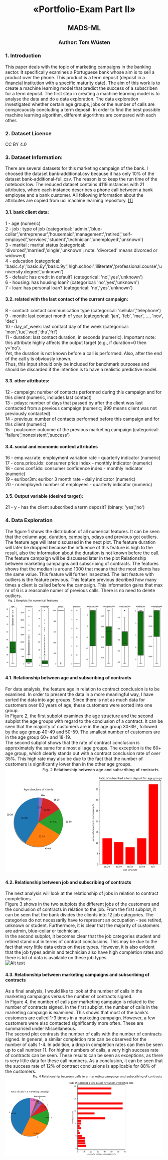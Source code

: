 <h1><center>«Portfolio-Exam Part II» </center></h1>
<h2><center>MADS-ML </center></h2>
<h3><center>Author: Tom Wüsten </center></h3>



### 1. Introduction
This paper deals with the topic of marketing campaigns in the banking sector. It specifically examines a Portuguese bank whose aim is to sell a product over the phone. This product is a term deposit (deposit in a financial institution with a specific maturity date). The aim of this work is to create a machine learning model that predict the success of a subscriben for a term deposit. The first step in creating a machine learning model is to analyse the data and do a data exploration. The data exploration investigated whether certain age groups, jobs or the number of calls are conspicuously concluding a term deposit. In order to find the best possible machine learning algorithm, different algorithms are compared with each other.

### 2. Dataset Licence
CC BY 4.0 <br>

### 3. Dataset Information:

There are several datasets for this marketing campaign of the bank. I choosed the dataset bank-additional.csv because it has only 10% of the dataset bank-additional-full.csv. The reason is to keep the run time of the notebook low. The reduced dataset contains 4119 instances with 21 attributes, where each instance describes a phone call between a bank employee and a bank customer.
All following information about the attributes are copied from uci machine learning repository. [[1]](#100) <br>
#### 3.1. bank client data:
1 - age (numeric) <br>
2 - job : type of job (categorical: 'admin.','blue-collar','entrepreneur','housemaid','management','retired','self-employed','services','student','technician','unemployed','unknown') <br>
3 - marital : marital status (categorical: 'divorced','married','single','unknown'; note: 'divorced' means divorced or widowed) <br>
4 - education (categorical: 'basic.4y','basic.6y','basic.9y','high.school','illiterate','professional.course','university.degree','unknown') <br>
5 - default: has credit in default? (categorical: 'no','yes','unknown') <br>
6 - housing: has housing loan? (categorical: 'no','yes','unknown') <br>
7 - loan: has personal loan? (categorical: 'no','yes','unknown') <br>
####  3.2. related with the last contact of the current campaign:
8 - contact: contact communication type (categorical: 'cellular','telephone') <br>
9 - month: last contact month of year (categorical: 'jan', 'feb', 'mar', ..., 'nov', 'dec') <br>
10 - day_of_week: last contact day of the week (categorical: 'mon','tue','wed','thu','fri') <br>
11 - duration: last contact duration, in seconds (numeric). Important note: this attribute highly affects the output target (e.g., if duration=0 then y='no'). <br>
Yet, the duration is not known before a call is performed. Also, after the end of the call y is obviously known. <br>
Thus, this input should only be included for benchmark purposes and should be discarded if the intention is to have a realistic predictive model.
####  3.3. other attributes:
12 - campaign: number of contacts performed during this campaign and for this client (numeric, includes last contact) <br>
13 - pdays: number of days that passed by after the client was last contacted from a previous campaign (numeric; 999 means client was not previously contacted) <br>
14 - previous: number of contacts performed before this campaign and for this client (numeric) <br>
15 - poutcome: outcome of the previous marketing campaign (categorical: 'failure','nonexistent','success') <br>
####  3.4. social and economic context attributes
16 - emp.var.rate: employment variation rate - quarterly indicator (numeric) <br>
17 - cons.price.idx: consumer price index - monthly indicator (numeric) <br>
18 - cons.conf.idx: consumer confidence index - monthly indicator (numeric) <br>
19 - euribor3m: euribor 3 month rate - daily indicator (numeric) <br>
20 - nr.employed: number of employees - quarterly indicator (numeric) <br>

####  3.5. Output variable (desired target):
21 - y - has the client subscribed a term deposit? (binary: 'yes','no') <br>

### 4. Data Exploration
The figure 1 shows the distribution of all numerical features. It can be seen that the column age, duration, campaign, pdays and previous got outliers. The feature age will later discussed in the next plot. The feature duration will later be dropped because the influence of this feature is high to the result, also the information about the duration is not known before the call. The feature campaign will be discussed later in the plot Relationship between marketing campaigns and subscribing of contracts. The features shows that the median is around 1000 that means that the most clients has the same value. This feature will further inspected. The last feature with outliers is the feature previous. This feature  previous decribed how many times a client is called before the campaign. This information gains that max nr of 6 is a reasonale numer of previous calls. There is no need to delete outliers. <br>
<img src="/output/numerical_features.png" alt="Alt text" title="Optional title">

#### 4.1. Relationship between age and subscribing of contracts
For data analysis, the feature age in relation to contract conclusion is to be examined.  In order to present the data in a more meaningful way, I have sorted the data into age groups. Since there is not as much data for customers over 60 years of age, these customers were sorted into one group. <br>
In Figure 2, the first subplot examines the age structure and the second subplot the age groups with regard to the conclusion of a contract. It can be seen that the majority of customers are in the age group 30-39 , followed by the age group 40-49 and 50-59. The smallest number of customers are in the age group 60+ and 18-19. <br>
The second subplot shows that the rate of contract conclusion is approximately the same for almost all age groups. The exception is the 60+ age group, which clearly stands out with a contract conclusion rate of over 35%. This high rate may also be due to the fact that the number of customers is significantly lower than in the other age groups. <br>
<img src="/output/age_versus_subcribes.png" alt="Alt text" title="Optional title">

#### 4.2. Relationship between job and subscribing of contracts
The next analysis will look at the relationship of jobs in relation to contract completions. <br>
Figure 3 shows in the two subplots the different jobs of the customers and the conclusion of contracts in relation to the job. From the first subplot, it can be seen that the bank divides the clients into 12 job categories. The categories do not necessarily have to represent an occupation - see retired, unknown or student. Furthermore, it is clear that the majority of customers are admin, blue-collar or technician. <br>
In the second subplot, it becomes clear that the job categories student and retired stand out in terms of contract conclusions. This may be due to the fact that very little data exists on these types. However, it is also evident that the job types admin and technician also have high completion rates and there is lot of data is available on these job types. <br>
<img src="/output/jobs_versus_subcribes.png" alt="Alt text" title="Optional title">

#### 4.3. Relationship between marketing campaigns and subscribing of contracts
As a final analysis, I would like to look at the number of calls in the marketing campaigns versus the number of contracts signed.  <br>
In Figure 4, the number of calls per marketing campaign is related to the number of contracts signed. In the first subplot, the number of calls in the marketing campaign is examined. This shows that most of the bank's customers are called 1-3 times in a marketing campaign. However, a few customers were also contacted significantly more often. These are summarised under Miscellaneous.  <br>
The second plot contrasts the number of calls with the number of contracts signed. In general, a similar completion rate can be observed for the number of calls 1-4. In addition, a drop in completion rates can then be seen up to call number 11. For higher numbers of calls, a very high success rate of contracts can be seen. These results can be seen as exceptions, as there is very little data for these call numbers. As a conclusion, it can be seen that the success rate of 12% of contract conclusions is applicable for 88% of the customers. <br>
<img src="/output/marketing_versus_subcribes.png" alt="Alt text" title="Optional title">
